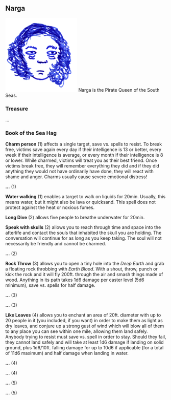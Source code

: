 ## Narga

![Narga](Narga.png)
Narga is the Pirate Queen of the South Seas. 

### Treasure

...

### Book of the Sea Hag

**Charm person** (1) affects a single target, save vs. spells to
resist. To break free, victims save again every day if their
intelligence is 13 or better, every week if their intelligence is
average, or every month if their intelligence is 8 or lower. While
charmed, victims will treat you as their best friend. Once victims
break free, they will remember everything they did and if they did
anything they would not have ordinarily have done, they will react
with shame and anger. Charms usually cause severe emotional distress!

**...** (1)

**Water walking** (1) enables a target to walk on liquids for 20min.
Usually, this means water, but it might also be lava or quicksand.
This spell does not protect against the heat or noxious fumes.

**Long Dive** (2) allows five people to breathe underwater for 20min.

**Speak with skulls** (2) allows you to reach through time and space
into the afterlife and contact the souls that inhabited the skull you
are holding. The conversation will continue for as long as you keep
taking. The soul will not necessarily be friendly and cannot be
charmed.

**...** (2)

**Rock Throw** (3) allows you to open a tiny hole into the *Deep
Earth* and grab a floating rock throbbing with *Earth Blood*. With a
shout, throw, punch or kick the rock and it will fly 200ft. through
the air and smash things made of wood. Anything in its path takes 1d6
damage per caster level (5d6 minimum), save vs. spells for half
damage.

**...** (3)

**...** (3)

**Like Leaves** (4) allows you to enchant an area of 20ft. diameter
with up to 20 people in it (you included, if you want) in order to
make them as light as dry leaves, and conjure up a strong gust of wind
which will blow all of them to any place you can see within one mile,
allowing them land safely. Anybody trying to resist must save vs.
spell in order to stay. Should they fail, they cannot land safely and
will take at least 1d6 damage if landing on solid ground, plus
1d6/10ft. falling damage for up to 10d6 if applicable (for a total of
11d6 maximum) and half damage when landing in water.

**...** (4)

**...** (4)

**...** (5)

**...** (5)
